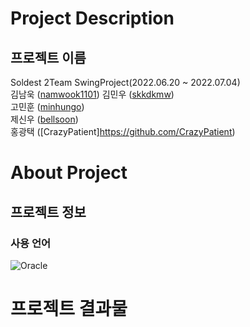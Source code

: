 # Project Description  
## 프로젝트 이름  
Soldest 2Team SwingProject(2022.06.20 ~ 2022.07.04)  
김남욱 ([namwook1101](https://github.com/namwook1101))
김민우 ([skkdkmw](https://github.com/skkdkmw))  
고민훈 ([minhungo](https://github.com/minhungo))  
제신우 ([bellsoon](https://github.com/bellsoon))  
홍광택 ([CrazyPatient]https://github.com/CrazyPatient)  





# About Project   
## 프로젝트 정보  
### 사용 언어  
<img alt="Oracle" src ="https://img.shields.io/badge/Oracle-#F80000.svg?&style=for-the-badge&logo=Python&logoColor=white"/>



# 프로젝트 결과물  


